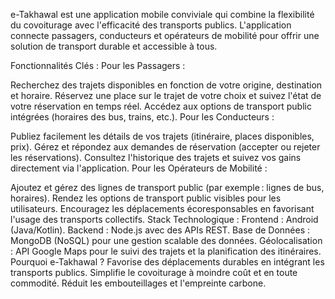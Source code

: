 
e-Takhawal est une application mobile conviviale qui combine la flexibilité du covoiturage avec l'efficacité des transports publics. L'application connecte passagers, conducteurs et opérateurs de mobilité pour offrir une solution de transport durable et accessible à tous.

Fonctionnalités Clés :
Pour les Passagers :

Recherchez des trajets disponibles en fonction de votre origine, destination et horaire.
Réservez une place sur le trajet de votre choix et suivez l'état de votre réservation en temps réel.
Accédez aux options de transport public intégrées (horaires des bus, trains, etc.).
Pour les Conducteurs :

Publiez facilement les détails de vos trajets (itinéraire, places disponibles, prix).
Gérez et répondez aux demandes de réservation (accepter ou rejeter les réservations).
Consultez l'historique des trajets et suivez vos gains directement via l'application.
Pour les Opérateurs de Mobilité :

Ajoutez et gérez des lignes de transport public (par exemple : lignes de bus, horaires).
Rendez les options de transport public visibles pour les utilisateurs.
Encouragez les déplacements écoresponsables en favorisant l'usage des transports collectifs.
Stack Technologique :
Frontend : Android (Java/Kotlin).
Backend : Node.js avec des APIs REST.
Base de Données : MongoDB (NoSQL) pour une gestion scalable des données.
Géolocalisation : API Google Maps pour le suivi des trajets et la planification des itinéraires.
Pourquoi e-Takhawal ?
Favorise des déplacements durables en intégrant les transports publics.
Simplifie le covoiturage à moindre coût et en toute commodité.
Réduit les embouteillages et l'empreinte carbone.
